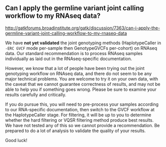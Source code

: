 ## Can I apply the germline variant joint calling workflow to my RNAseq data?

http://gatkforums.broadinstitute.org/gatk/discussion/7363/can-i-apply-the-germline-variant-joint-calling-workflow-to-my-rnaseq-data

<p>We have <strong>not yet validated</strong> the joint genotyping methods (HaplotypeCaller in <code>-ERC GVCF</code> mode per-sample then GenotypeGVCFs per-cohort) on RNAseq data. Our standard recommendation is to process RNAseq samples individually as laid out in the RNAseq-specific documentation. </p>
<p>However, we know that a lot of people have been trying out the joint genotyping workflow on RNAseq data, and there do not seem to be any major technical problems. You are welcome to try it on your own data, with the caveat that we cannot guarantee correctness of results, and may not be able to help you if something goes wrong. Please be sure to examine your results carefully and critically.</p>
<p>If you do pursue this, you will need to pre-process your samples according to our RNA-specific documentation, then switch to the GVCF workflow at the HaplotypeCaller stage. For filtering, it will be up to you to determine whether the hard filtering or VQSR filtering method produce best results. We have not tested any of this so we cannot provide a recommendation. Be prepared to do a lot of analysis to validate the quality of your results. </p>
<p>Good luck!</p>